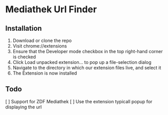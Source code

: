 # Mediathek Url Finder
## Installation
1. Download or clone the repo
2. Visit chrome://extensions
3. Ensure that the Developer mode checkbox in the top right-hand corner is checked
4. Click Load unpacked extension… to pop up a file-selection dialog
5. Navigate to the directory in which our extension files live, and select it
6. The Extension is now installed

## Todo
[ ] Support for ZDF Mediathek
[ ] Use the extension typicall popup for displaying the url